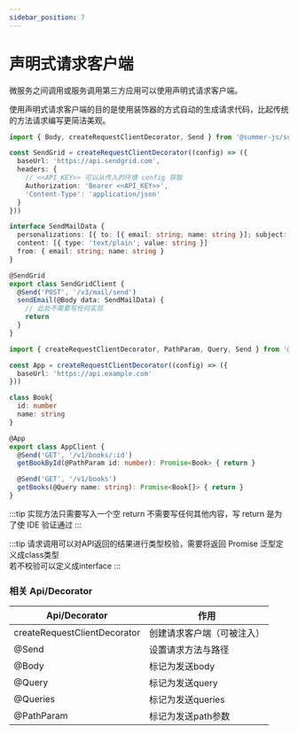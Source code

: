 ```yaml
---
sidebar_position: 7
---
```


# 声明式请求客户端


微服务之间调用或服务调用第三方应用可以使用声明式请求客户端。<br/>

使用声明式请求客户端的目的是使用装饰器的方式自动的生成请求代码，比起传统的方法请求编写更简洁美观。

```ts title="调用SendGrid发邮件"
import { Body, createRequestClientDecorator, Send } from '@summer-js/summer'

const SendGrid = createRequestClientDecorator((config) => ({
  baseUrl: 'https://api.sendgrid.com',
  headers: {
    // <<API_KEY>> 可以从传入的环境 config 获取
    Authorization: 'Bearer <<API_KEY>>',
    'Content-Type': 'application/json'
  }
}))

interface SendMailData {
  personalizations: [{ to: [{ email: string; name: string }]; subject: string }]
  content: [{ type: 'text/plain'; value: string }]
  from: { email: string; name: string }
}

@SendGrid
export class SendGridClient {
  @Send('POST', '/v3/mail/send')
  sendEmail(@Body data: SendMailData) {
    // 此处不需要写任何实现
    return
  }
}
```

```ts title="调用其他微服务接口"
import { createRequestClientDecorator, PathParam, Query, Send } from '@summer-js/summer'

const App = createRequestClientDecorator((config) => ({
  baseUrl: 'https://api.example.com'
}))

class Book{
  id: number
  name: string
}

@App
export class AppClient {
  @Send('GET', '/v1/books/:id')
  getBookById(@PathParam id: number): Promise<Book> { return }

  @Send('GET', '/v1/books')
  getBooks(@Query name: string): Promise<Book[]> { return }
}
```

:::tip
实现方法只需要写入一个空 return 不需要写任何其他内容，写 return 是为了使 IDE 验证通过
:::

:::tip
请求调用可以对API返回的结果进行类型校验，需要将返回 Promise 泛型定义成class类型<br/>
若不校验可以定义成interface
:::


### 相关 Api/Decorator


|  Api/Decorator   | 作用  |
|  ----  | ----  |
| createRequestClientDecorator | 创建请求客户端（可被注入） |
| @Send | 设置请求方法与路径 |
| @Body | 标记为发送body |
| @Query | 标记为发送query |
| @Queries |标记为发送queries |
| @PathParam |标记为发送path参数 |